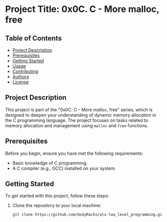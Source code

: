 # Project Title: 0x0C. C - More malloc, free

## Table of Contents
- [Project Description](#project-description)
- [Prerequisites](#prerequisites)
- [Getting Started](#getting-started)
- [Usage](#usage)
- [Contributing](#contributing)
- [Authors](#authors)
- [License](#license)

## Project Description

This project is part of the "0x0C. C - More malloc, free" series, which is designed to deepen your understanding of dynamic memory allocation in the C programming language. The project focuses on tasks related to memory allocation and management using `malloc` and `free` functions.

## Prerequisites

Before you begin, ensure you have met the following requirements:

- Basic knowledge of C programming.
- A C compiler (e.g., GCC) installed on your system.

## Getting Started

To get started with this project, follow these steps:

1. Clone the repository to your local machine:

   ```bash
   git clone https://github.com/GodyRacks/alx-low_level_programming.git
